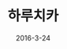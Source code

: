 ---
layout: post
title: "  하루치카"
path: 하루치카
num: 12
date: 2016-3-24
categories:
- ani
- 2016-1
tags: [하루치카]
img: //api.moeni.net/img.php?img=2016/01/haruchika.jpg
---